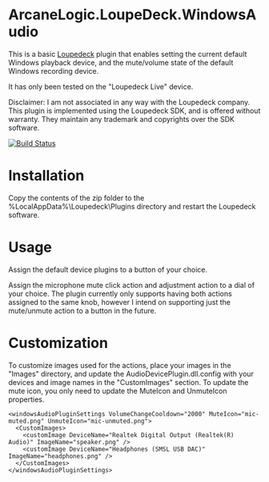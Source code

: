 # ArcaneLogic.LoupeDeck.WindowsAudio

This is a basic [Loupedeck](https://loupedeck.com/us/) plugin that enables setting the current default Windows playback device, and the mute/volume state of the default Windows recording device.

It has only been tested on the "Loupedeck Live" device.  

Disclaimer:  I am not associated in any way with the Loupedeck company. This plugin is implemented using the Loupedeck SDK, and is offered without warranty.  They maintain any trademark and copyrights over the SDK software.

[![Build Status](https://arcanelogic.visualstudio.com/ArcaneLogic.LoupeDeck.WindowsAudio/_apis/build/status/ArcaneLogic.LoupeDeck.WindowsAudio?branchName=main)](https://arcanelogic.visualstudio.com/ArcaneLogic.LoupeDeck.WindowsAudio/_build/latest?definitionId=16&branchName=main)


# Installation  
Copy the contents of the zip folder to the %LocalAppData%\Loupedeck\Plugins directory and restart the Loupedeck software.

# Usage
Assign the default device plugins to a button of your choice. 

Assign the microphone mute click action and adjustment action to a dial of your choice.  The plugin currently only supports having both actions assigned to the same knob, however I intend on supporting just the mute/unmute action to a button in the future.

# Customization
To customize images used for the actions, place your images in the "Images" directory, and update the AudioDevicePlugin.dll.config with your devices and image names in the "CustomImages" section.  To update the mute icon, you only need to update the MuteIcon and UnmuteIcon properties.

```  
<windowsAudioPluginSettings VolumeChangeCooldown="2000" MuteIcon="mic-muted.png" UnmuteIcon="mic-unmuted.png">
  <CustomImages>
    <customImage DeviceName="Realtek Digital Output (Realtek(R) Audio)" ImageName="speaker.png" />
    <customImage DeviceName="Headphones (SMSL USB DAC)" ImageName="headphones.png" />
  </CustomImages>
</windowsAudioPluginSettings>
```
